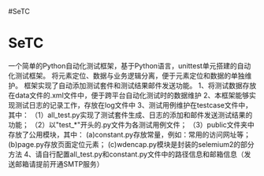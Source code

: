 #SeTC
# SeTC
一个简单的Python自动化测试框架，基于Python语言，unittest单元搭建的自动化测试框架。
将元素定位、数据与业务逻辑分离，便于元素定位和数据的单独维护。
框架实现了自动添加测试套件和测试结果邮件发送功能。
1、将测试数据存放在data文件的.xml文件中，便于跨平台自动化测试时的数据维护
2、本框架能够实现测试日志的记录工作，存放在log文件中
3、测试用例维护在testcase文件中，其中：
    （1）all_test.py实现了测试套件生成、日志的添加和邮件发送测试结果的功能；
    （2）以"test_*"开头的.py文件为各测试用例文件；
    （3）public文件夹中存放了公用模块，其中：
        (a)constant.py存放常量，例如：常用的访问网址等；
        (b)page.py存放页面定位元素；
        (c)wdencap.py模块是封装的selemium2的部分方法
4、请自行配置all_test.py和constant.py文件中的路径信息和邮箱信息（发送邮箱请提前开通SMTP服务）
